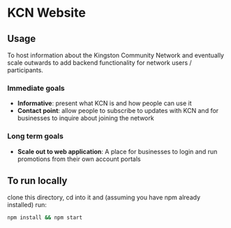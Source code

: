 # KCN Website
## Usage
To host information about the Kingston Community Network and eventually scale outwards to add backend functionality for network users / participants.

### Immediate goals
- **Informative**: present what KCN is and how people can use it
- **Contact point**: allow people to subscribe to updates with KCN and for businesses to inquire about joining the network

### Long term goals
- **Scale out to web application**: A place for businesses to login and run promotions from their own account portals

## To run locally
clone this directory, cd into it and (assuming you have npm already installed) run:
```bash
npm install && npm start
```
